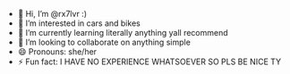 - 👋 Hi, I’m @rx7lvr :)
- 👀 I’m interested in cars and bikes
- 🌱 I’m currently learning literally anything yall recommend
- 💞️ I’m looking to collaborate on anything simple
- 😄 Pronouns: she/her
- ⚡ Fun fact: I HAVE NO EXPERIENCE WHATSOEVER SO PLS BE NICE TY 

<!---
rx7lvr/rx7lvr is a ✨ special ✨ repository because its `README.md` (this file) appears on your GitHub profile.
You can click the Preview link to take a look at your changes.
--->
